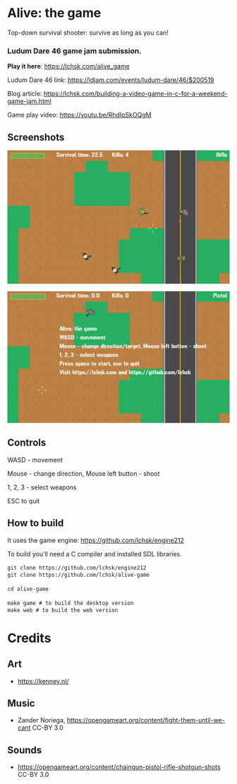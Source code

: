 # Alive: the game

Top-down survival shooter: survive as long as you can!

### Ludum Dare 46 game jam submission.

**Play it here**: https://lchsk.com/alive_game

Ludum Dare 46 link: https://ldjam.com/events/ludum-dare/46/$200519

Blog article: https://lchsk.com/building-a-video-game-in-c-for-a-weekend-game-jam.html

Game play video: https://youtu.be/RhdIpSkOQgM

## Screenshots

![Alive game screenshot](./alive_screenshot_1.png)

![Alive game screenshot](./alive_screenshot_2.png)

## Controls

WASD - movement

Mouse - change direction, Mouse left button - shoot

1, 2, 3 - select weapons

ESC to quit

## How to build

It uses the game engine: https://github.com/lchsk/engine212

To build you'll need a C compiler and installed SDL libraries.

```
git clone https://github.com/lchsk/engine212
git clone https://github.com/lchsk/alive-game

cd alive-game

make game # to build the desktop version
make web # to build the web version
```

# Credits

## Art

- https://kenney.nl/

## Music

- Zander Noriega, https://opengameart.org/content/fight-them-until-we-cant
CC-BY 3.0

## Sounds

- https://opengameart.org/content/chaingun-pistol-rifle-shotgun-shots
CC-BY 3.0
